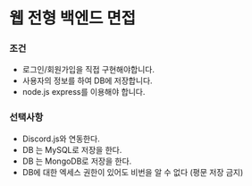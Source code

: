 # 웹 전형 백엔드 면접

### 조건
  * 로그인/회원가입을 직접 구현해야합니다.
  * 사용자의 정보를 하여 DB에 저장합니다.
  * node.js express를 이용해야 합니다.

### 선택사항
  * Discord.js와 연동한다.
  * DB 는 MySQL로 저장을 한다.
  * DB 는 MongoDB로 저장을 한다. 
  * DB에 대한 엑세스 권한이 있어도 비번을 알 수 없다 (평문 저장 금지)